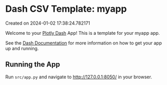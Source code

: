# Dash CSV Template: myapp

Created on 2024-01-02 17:38:24.782171

Welcome to your [Plotly Dash](https://plotly.com/dash/) App! This is a template for your myapp app.

See the [Dash Documentation](https://dash.plotly.com/introduction) for more information on how to get your app up and running.

## Running the App

Run `src/app.py` and navigate to http://127.0.0.1:8050/ in your browser.